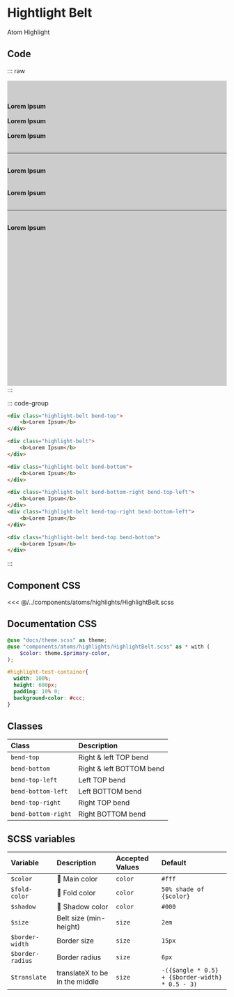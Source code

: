 # Hightlight Belt
<Badge type="tip">Atom</Badge> <Badge type="info">Highlight</Badge>

## Code

::: raw
<div class="dev-section">
    <div id="highlight-test-container">
        <div class="highlight-belt bend-top">
            <b>Lorem Ipsum</b>
        </div>
        <br />
        <div class="highlight-belt">
            <b>Lorem Ipsum</b>
        </div>
        <br />
        <div class="highlight-belt bend-bottom">
            <b>Lorem Ipsum</b>
        </div>
        <br />
        <hr />
        <br />
        <div class="highlight-belt bend-bottom-right bend-top-left">
            <b>Lorem Ipsum</b>
        </div>
        <br />
        <br />
        <div class="highlight-belt bend-top-right bend-bottom-left">
            <b>Lorem Ipsum</b>
        </div>
        <br />
        <hr />
        <br />
        <div class="highlight-belt bend-top bend-bottom">
            <b>Lorem Ipsum</b>
        </div>
    </div>
</div>
:::

::: code-group
```html [top]
<div class="highlight-belt bend-top">
    <b>Lorem Ipsum</b>
</div>
```
```html [no direction]
<div class="highlight-belt">
    <b>Lorem Ipsum</b>
</div>
```
```html [bottom]
<div class="highlight-belt bend-bottom">
    <b>Lorem Ipsum</b>
</div>
```
```html [different bends]
<div class="highlight-belt bend-bottom-right bend-top-left">
    <b>Lorem Ipsum</b>
</div>
<div class="highlight-belt bend-top-right bend-bottom-left">
    <b>Lorem Ipsum</b>
</div>
```
```html [top and bottom]
<div class="highlight-belt bend-top bend-bottom">
    <b>Lorem Ipsum</b>
</div>
```
:::

## Component CSS

<<< @/../components/atoms/highlights/HighlightBelt.scss

## Documentation CSS

```scss
@use "docs/theme.scss" as theme;
@use "components/atoms/highlights/HighlightBelt.scss" as * with (
    $color: theme.$primary-color,
);

#highlight-test-container{
  width: 100%;
  height: 600px;
  padding: 10% 0;
  background-color: #ccc;
}
```

## Classes

| Class               | Description              |
|:--------------------|:-------------------------|
| `bend-top`          | Right & left TOP bend    |
| `bend-bottom`       | Right & left BOTTOM bend |
| `bend-top-left`     | Left TOP bend            |
| `bend-bottom-left`  | Left BOTTOM bend         |
| `bend-top-right`    | Right TOP bend           |
| `bend-bottom-right` | Right BOTTOM bend        |

## SCSS variables

| Variable         | Description                                 | Accepted Values | Default                                         |
|:-----------------|:--------------------------------------------|:----------------|:------------------------------------------------|
| `$color`         | :first_quarter_moon_with_face: Main color   | `color`         | `#fff`                                          |
| `$fold-color`    | :first_quarter_moon_with_face: Fold color   | `color`         | `50% shade of {$color}`                         |
| `$shadow`        | :first_quarter_moon_with_face: Shadow color | `color`         | `#000`                                          |
| `$size`          | Belt size (min-height)                      | `size`          | `2em`                                           |
| `$border-width`  | Border size                                 | `size`          | `15px`                                          |
| `$border-radius` | Border radius                               | `size`          | `6px`                                           |
| `$translate`     | translateX to be in the middle              | `size`          | `-({$angle * 0.5} + {$border-width} * 0.5 - 3)` |

<style lang="scss">
@use "docs/theme.scss" as theme;
@use "components/atoms/highlights/HighlightBelt.scss" as * with (
    $color: theme.$primary-color,
);

#highlight-test-container{
  width: 100%;
  height: 600px;
  padding: 10% 0;
  background-color: #ccc;
}
</style>
